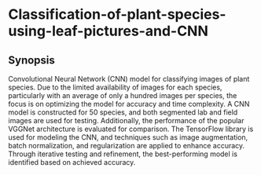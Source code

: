 # Classification-of-plant-species-using-leaf-pictures-and-CNN

## Synopsis

Convolutional Neural Network (CNN) model for classifying images of plant
species. Due to the limited availability of images for each species, particularly
with an average of only a hundred images per species, the focus is on optimizing
the model for accuracy and time complexity. A CNN model is constructed for 50
species, and both segmented lab and field images are used for testing.
Additionally, the performance of the popular VGGNet architecture is evaluated
for comparison. The TensorFlow library is used for modeling the CNN, and
techniques such as image augmentation, batch normalization, and regularization
are applied to enhance accuracy. Through iterative testing and refinement, the
best-performing model is identified based on achieved accuracy.
